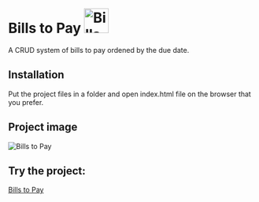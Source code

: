 # Bills to Pay  <img src="https://cdn-icons-png.flaticon.com/128/951/951764.png" alt="Bills to Pay" width="50px"/>

A CRUD system of bills to pay ordened by the due date.

## Installation

Put the project files in a folder and open index.html file on the browser that you prefer.

## Project image
![Bills to Pay](https://alexandremcs.github.io/Bills-to-Pay/project-image.jpg)

## Try the project:
[Bills to Pay](https://alexandremcs.github.io/Bills-to-Pay/)
